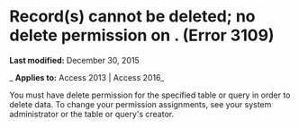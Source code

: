 
# Record(s) cannot be deleted; no delete permission on <name>. (Error 3109)

 **Last modified:** December 30, 2015

 _ **Applies to:** Access 2013 | Access 2016_

You must have delete permission for the specified table or query in order to delete data. To change your permission assignments, see your system administrator or the table or query's creator.

